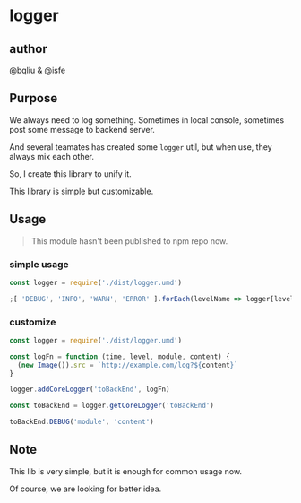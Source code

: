 # logger

## author

@bqliu & @isfe

## Purpose

We always need to log something. Sometimes in local console, sometimes post some message to backend server.

And several teamates has created some `logger` util, but when use, they always mix each other.

So, I create this library to unify it.

This library is simple but customizable.

## Usage

> This module hasn't been published to npm repo now.

### simple usage

```javascript
const logger = require('./dist/logger.umd')

;[ 'DEBUG', 'INFO', 'WARN', 'ERROR' ].forEach(levelName => logger[levelName]('module', 'content'))
```

### customize

```javascript
const logger = require('./dist/logger.umd')

const logFn = function (time, level, module, content) {
  (new Image()).src = `http://example.com/log?${content}`
}

logger.addCoreLogger('toBackEnd', logFn)

const toBackEnd = logger.getCoreLogger('toBackEnd')

toBackEnd.DEBUG('module', 'content')
```

## Note

This lib is very simple, but it is enough for common usage now.

Of course, we are looking for better idea.

